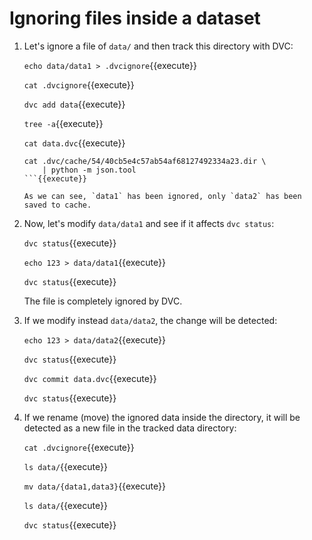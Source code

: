 # Ignoring files inside a dataset

1. Let's ignore a file of `data/` and then track this directory with
   DVC:

   `echo data/data1 > .dvcignore`{{execute}}
   
   `cat .dvcignore`{{execute}}
   
   `dvc add data`{{execute}}
   
   `tree -a`{{execute}}
   
   `cat data.dvc`{{execute}}
   
   ```
   cat .dvc/cache/54/40cb5e4c57ab54af68127492334a23.dir \
       | python -m json.tool
   ```{{execute}}

   As we can see, `data1` has been ignored, only `data2` has been
   saved to cache.
   
2. Now, let's modify `data/data1` and see if it affects `dvc status`:

   `dvc status`{{execute}}
   
   `echo 123 > data/data1`{{execute}}
   
   `dvc status`{{execute}}

   The file is completely ignored by DVC.
   
3. If we modify instead `data/data2`, the change will be detected:

   `echo 123 > data/data2`{{execute}}
   
   `dvc status`{{execute}}
   
   `dvc commit data.dvc`{{execute}}
   
   `dvc status`{{execute}}

4. If we rename (move) the ignored data inside the directory, it will
   be detected as a new file in the tracked data directory:

   `cat .dvcignore`{{execute}}
   
   `ls data/`{{execute}}
   
   `mv data/{data1,data3}`{{execute}}
   
   `ls data/`{{execute}}
   
   `dvc status`{{execute}}
